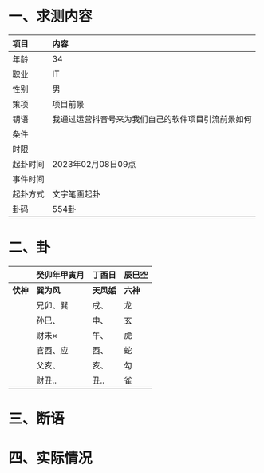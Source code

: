 # 一、求测内容
|项目|内容|
|:-|:-|
|年龄|34|
|职业|IT|
|性别|男|
|策项|项目前景|
|钥语|我通过运营抖音号来为我们自己的软件项目引流前景如何|
|条件||
|时限||
|起卦时间|2023年02月08日09点|
|事件时间||
|起卦方式|文字笔画起卦|
|卦码|554卦|

# 二、卦
||癸卯年甲寅月|丁酉日|辰巳空|
|:-|:-|:-|:-|
|**伏神**|**巽为风**|**天风姤**|**六神**|
||兄卯、巽|戌、|龙|
||孙巳、|申、|玄|
||财未×|午、|虎|
||官酉、应|酉、|蛇|
||父亥、|亥、|勾|
||财丑..|丑..|雀|


# 三、断语

# 四、实际情况